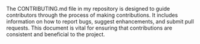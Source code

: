 The CONTRIBUTING.md file in my repository is designed to guide contributors through the process of making contributions. It includes information on how to report bugs, suggest enhancements, and submit pull requests. This document is vital for ensuring that contributions are consistent and beneficial to the project.
